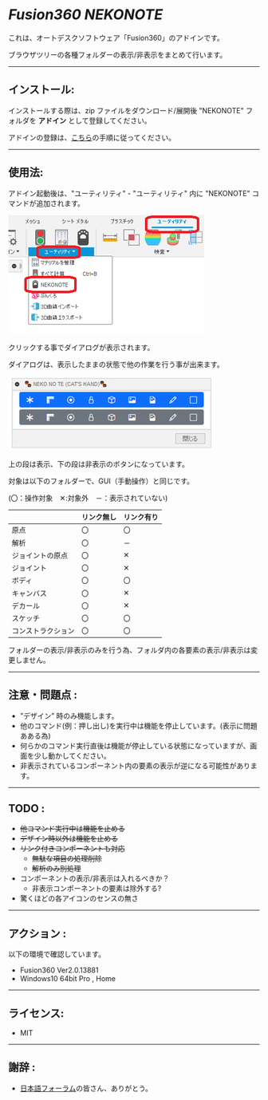 # ***Fusion360 NEKONOTE***
これは、オートデスクソフトウェア「Fusion360」のアドインです。

ブラウザツリーの各種フォルダーの表示/非表示をまとめて行います。

---

## **インストール**:

インストールする際は、zip ファイルをダウンロード/展開後 "NEKONOTE" フォルダを **アドイン** として登録してください。

アドインの登録は、[こちら](https://kantoku.hatenablog.com/entry/2021/02/15/161734)の手順に従ってください。

---

## **使用法**:

アドイン起動後は、"ユーティリティ" - "ユーティリティ" 内に "NEKONOTE" コマンドが追加されます。

![Alt text](./resources/menu.png)

クリックする事でダイアログが表示されます。

ダイアログは、表示したままの状態で他の作業を行う事が出来ます。

![Alt text](./resources/dialog.png)

上の段は表示、下の段は非表示のボタンになっています。

対象は以下のフォルダーで、GUI（手動操作）と同じです。

(〇：操作対象　✕:対象外　－：表示されていない)

|   | リンク無し | リンク有り |
| ------------- | ------------- | ------------- |
| 原点 | 〇 | 〇 |
| 解析 | 〇 | － |
| ジョイントの原点 | 〇 | ✕ |
| ジョイント | 〇 | ✕ |
| ボディ | 〇 | 〇 |
| キャンバス | 〇 | ✕|
| デカール | 〇 | ✕|
| スケッチ | 〇 | 〇 |
| コンストラクション | 〇 | 〇 |


フォルダーの表示/非表示のみを行う為、フォルダ内の各要素の表示/非表示は変更しません。

---

## **注意・問題点** :

+ ”デザイン” 時のみ機能します。
+ 他のコマンド(例：押し出し)を実行中は機能を停止しています。(表示に問題あある為)
+ 何らかのコマンド実行直後は機能が停止している状態になっていますが、画面を少し動かしてください。
+ 非表示されているコンポーネント内の要素の表示が逆になる可能性があります。

---

## **TODO** :

+ ~~他コマンド実行中は機能を止める~~
+ ~~デザイン時以外は機能を止める~~
+ ~~リンク付きコンポーネントも対応~~
  + ~~無駄な項目の処理削除~~
  + ~~解析のみ別処理~~
+ コンポーネントの表示/非表示は入れるべきか？
  + 非表示コンポーネントの要素は除外する?
+ 驚くほどの各アイコンのセンスの無さ

---

## **アクション** :

以下の環境で確認しています。

- Fusion360 Ver2.0.13881
- Windows10 64bit Pro , Home

---

## **ライセンス**:
- MIT

---

## **謝辞** :

- [日本語フォーラム](https://forums.autodesk.com/t5/fusion-360-ri-ben-yu/bd-p/707)の皆さん、ありがとう。
